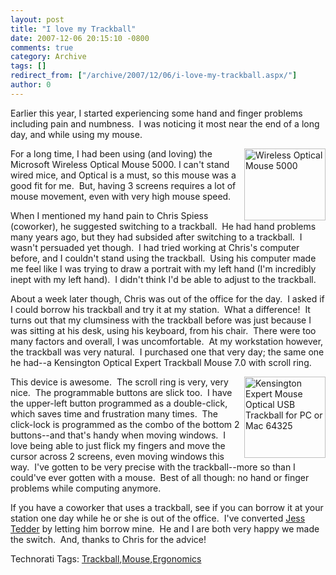 ```yaml
---
layout: post
title: "I love my Trackball"
date: 2007-12-06 20:15:10 -0800
comments: true
category: Archive
tags: []
redirect_from: ["/archive/2007/12/06/i-love-my-trackball.aspx/"]
author: 0
---
```

<!-- more -->
<p>Earlier this year, I started experiencing some hand and finger problems including pain and numbness.  I was noticing it most near the end of a long day, and while using my mouse.</p>  <p><a href="http://www.microsoft.com/hardware/mouseandkeyboard/productdetails.aspx?pid=052"><img height="115" alt="Wireless Optical Mouse 5000" src="http://www.microsoft.com/hardware/mouseandkeyboard/images/mouse/ps_M-wOpt5k-plat.jpg" width="130" align="right" border="0" /></a>For a long time, I had been using (and loving) the Microsoft Wireless Optical Mouse 5000. I can't stand wired mice, and Optical is a must, so this mouse was a good fit for me.  But, having 3 screens requires a lot of mouse movement, even with very high mouse speed.</p>  <p>When I mentioned my hand pain to Chris Spiess (coworker), he suggested switching to a trackball.  He had hand problems many years ago, but they had subsided after switching to a trackball.  I wasn't persuaded yet though.  I had tried working at Chris's computer before, and I couldn't stand using the trackball.  Using his computer made me feel like I was trying to draw a portrait with my left hand (I'm incredibly inept with my left hand).  I didn't think I'd be able to adjust to the trackball.</p>  <p>About a week later though, Chris was out of the office for the day.  I asked if I could borrow his trackball and try it at my station.  What a difference!  It turns out that my clumsiness with the trackball before was just because I was sitting at his desk, using his keyboard, from his chair.  There were too many factors and overall, I was uncomfortable.  At my workstation however, the trackball was very natural.  I purchased one that very day; the same one he had--a Kensington Optical Expert Trackball Mouse 7.0 with scroll ring.</p>  <p><a href="http://www.amazon.com/gp/product/B00009KH63/ref=cm_cr_rev_prod_img"><img height="130" alt="Kensington Expert Mouse Optical USB Trackball for PC or Mac 64325" src="http://ecx.images-amazon.com/images/I/51CHKD0F7KL._SS130_.jpg" width="130" align="right" border="0" /></a>This device is awesome.  The scroll ring is very, very nice.  The programmable buttons are slick too.  I have the upper-left button programmed as a double-click, which saves time and frustration many times.  The click-lock is programmed as the combo of the bottom 2 buttons--and that's handy when moving windows.  I love being able to just flick my fingers and move the cursor across 2 screens, even moving windows this way.  I've gotten to be very precise with the trackball--more so than I could've ever gotten with a mouse.  Best of all though: no hand or finger problems while computing anymore.</p>  <p>If you have a coworker that uses a trackball, see if you can borrow it at your station one day while he or she is out of the office.  I've converted <a href="http://www.jesstedder.com/" target="_blank">Jess Tedder</a> by letting him borrow mine.  He and I are both very happy we made the switch.  And, thanks to Chris for the advice!</p>  <div class="wlWriterSmartContent" id="scid:0767317B-992E-4b12-91E0-4F059A8CECA8:fcf4b7b6-9dcc-4b59-9639-7dd8dfc100c6" style="padding-right: 0px; display: inline; padding-left: 0px; padding-bottom: 0px; margin: 0px; padding-top: 0px">Technorati Tags: <a href="http://technorati.com/tags/Trackball" rel="tag">Trackball</a>,<a href="http://technorati.com/tags/Mouse" rel="tag">Mouse</a>,<a href="http://technorati.com/tags/Ergonomics" rel="tag">Ergonomics</a></div>

